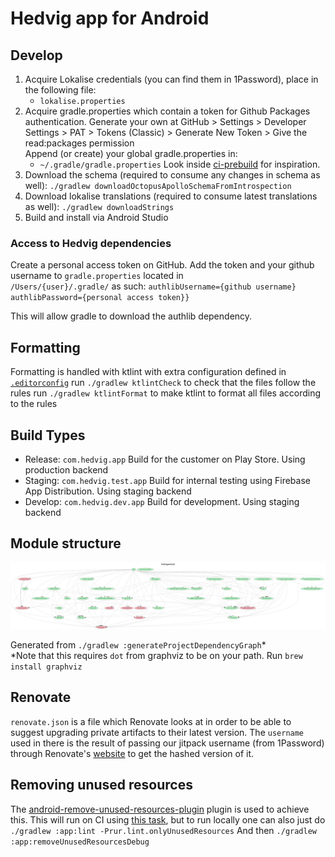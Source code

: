 # Hedvig app for Android

## Develop

1. Acquire Lokalise credentials (you can find them in 1Password), place in the following file:
    - `lokalise.properties`
2. Acquire gradle.properties which contain a token for Github Packages authentication. 
   Generate your own at GitHub > Settings > Developer Settings > PAT > Tokens (Classic) > Generate New Token > Give the read:packages permission    
   Append (or create) your global gradle.properties in:
    - `~/.gradle/gradle.properties`
   Look inside [ci-prebuild](scripts/ci-prebuild.sh) for inspiration.
3. Download the schema (required to consume any changes in schema as well):
    `./gradlew downloadOctopusApolloSchemaFromIntrospection`
4. Download lokalise translations (required to consume latest translations as well):
    `./gradlew downloadStrings`
5. Build and install via Android Studio

### Access to Hedvig dependencies

Create a personal access token on GitHub. Add the token and your github username to `gradle.properties` located in   
`/Users/{user}/.gradle/` as such:
`authlibUsername={github username}`
`authlibPassword={personal access token}}`

This will allow gradle to download the authlib dependency.

## Formatting

Formatting is handled with ktlint with extra configuration defined in [`.editorconfig`](.editorconfig)
run `./gradlew ktlintCheck` to check that the files follow the rules
run `./gradlew ktlintFormat` to make ktlint to format all files according to the rules 

## Build Types

* Release: `com.hedvig.app` Build for the customer on Play Store. Using production backend
* Staging: `com.hedvig.test.app` Build for internal testing using Firebase App Distribution. Using staging backend
* Develop: `com.hedvig.dev.app` Build for development. Using staging backend

## Module structure

![Module graph](misc/images/modularization-graph.png "Image showing the module dependencies graph")

Generated from `./gradlew :generateProjectDependencyGraph`*\
*Note that this requires `dot` from graphviz to be on your path. Run `brew install graphviz`

## Renovate

`renovate.json` is a file which Renovate looks at in order to be able to suggest upgrading private artifacts to their latest version.
The `username` used in there is the result of passing our jitpack username (from 1Password) through Renovate's [website](https://app.renovatebot.com/encrypt) to get the hashed version of it.

## Removing unused resources

The [android-remove-unused-resources-plugin](https://github.com/irgaly/android-remove-unused-resources-plugin/tree/main#usage)
plugin is used to achieve this. This will run on CI using [this task](./.github/workflows/unused-resources.yml), but to run locally one can also just do
`./gradlew :app:lint -Prur.lint.onlyUnusedResources`
And then
`./gradlew :app:removeUnusedResourcesDebug`